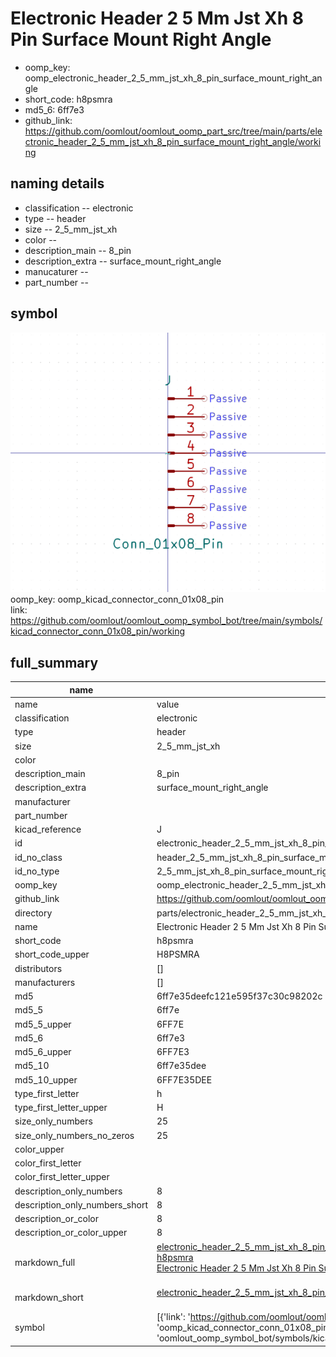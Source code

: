# Electronic Header 2 5 Mm Jst Xh 8 Pin Surface Mount Right Angle

  
* oomp_key: oomp_electronic_header_2_5_mm_jst_xh_8_pin_surface_mount_right_angle 
* short_code: h8psmra
* md5_6: 6ff7e3  
* github_link: https://github.com/oomlout/oomlout_oomp_part_src/tree/main/parts/electronic_header_2_5_mm_jst_xh_8_pin_surface_mount_right_angle/working  
## naming details
* classification -- electronic
* type -- header
* size -- 2_5_mm_jst_xh
* color -- 
* description_main -- 8_pin
* description_extra -- surface_mount_right_angle
* manucaturer -- 
* part_number -- 



## symbol

![](symbol/0/working/working_600.png)  
oomp_key: oomp_kicad_connector_conn_01x08_pin  
link: https://github.com/oomlout/oomlout_oomp_symbol_bot/tree/main/symbols/kicad_connector_conn_01x08_pin/working  


## full_summary
| name | value | 
| --- | --- | 
| name | value | 
| classification | electronic | 
| type | header | 
| size | 2_5_mm_jst_xh | 
| color |  | 
| description_main | 8_pin | 
| description_extra | surface_mount_right_angle | 
| manufacturer |  | 
| part_number |  | 
| kicad_reference | J | 
| id | electronic_header_2_5_mm_jst_xh_8_pin_surface_mount_right_angle | 
| id_no_class | header_2_5_mm_jst_xh_8_pin_surface_mount_right_angle | 
| id_no_type | 2_5_mm_jst_xh_8_pin_surface_mount_right_angle | 
| oomp_key | oomp_electronic_header_2_5_mm_jst_xh_8_pin_surface_mount_right_angle | 
| github_link | https://github.com/oomlout/oomlout_oomp_part_src/tree/main/parts/electronic_header_2_5_mm_jst_xh_8_pin_surface_mount_right_angle/working | 
| directory | parts/electronic_header_2_5_mm_jst_xh_8_pin_surface_mount_right_angle | 
| name | Electronic Header 2 5 Mm Jst Xh 8 Pin Surface Mount Right Angle | 
| short_code | h8psmra | 
| short_code_upper | H8PSMRA | 
| distributors | [] | 
| manufacturers | [] | 
| md5 | 6ff7e35deefc121e595f37c30c98202c | 
| md5_5 | 6ff7e | 
| md5_5_upper | 6FF7E | 
| md5_6 | 6ff7e3 | 
| md5_6_upper | 6FF7E3 | 
| md5_10 | 6ff7e35dee | 
| md5_10_upper | 6FF7E35DEE | 
| type_first_letter | h | 
| type_first_letter_upper | H | 
| size_only_numbers | 25 | 
| size_only_numbers_no_zeros | 25 | 
| color_upper |  | 
| color_first_letter |  | 
| color_first_letter_upper |  | 
| description_only_numbers | 8 | 
| description_only_numbers_short | 8 | 
| description_or_color | 8 | 
| description_or_color_upper | 8 | 
| markdown_full | [electronic_header_2_5_mm_jst_xh_8_pin_surface_mount_right_angle](https://github.com/oomlout/oomlout_oomp_part_src/tree/main/parts/electronic_header_2_5_mm_jst_xh_8_pin_surface_mount_right_angle/working)<br>[h8psmra](https://github.com/oomlout/oomlout_oomp_part_src/tree/main/parts/electronic_header_2_5_mm_jst_xh_8_pin_surface_mount_right_angle/working)<br>[Electronic Header 2 5 Mm Jst Xh 8 Pin Surface Mount Right Angle](https://github.com/oomlout/oomlout_oomp_part_src/tree/main/parts/electronic_header_2_5_mm_jst_xh_8_pin_surface_mount_right_angle/working)<br><br> | 
| markdown_short | [electronic_header_2_5_mm_jst_xh_8_pin_surface_mount_right_angle](https://github.com/oomlout/oomlout_oomp_part_src/tree/main/parts/electronic_header_2_5_mm_jst_xh_8_pin_surface_mount_right_angle/working)<br><br> | 
| symbol | [{'link': 'https://github.com/oomlout/oomlout_oomp_symbol_bot/tree/main/symbols/kicad_connector_conn_01x08_pin', 'oomp_key': 'oomp_kicad_connector_conn_01x08_pin', 'directory': 'oomlout_oomp_symbol_bot/symbols/kicad_connector_conn_01x08_pin//working/working.kicad_sym'}] | 
